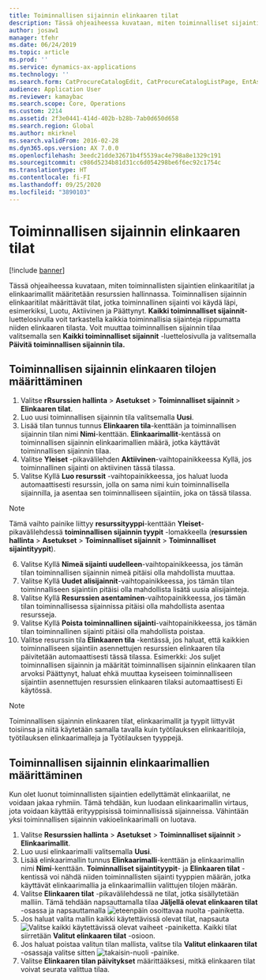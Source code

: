 ```yaml
---
title: Toiminnallisen sijainnin elinkaaren tilat
description: Tässä ohjeaiheessa kuvataan, miten toiminnalliset sijaintitilat ja elinkaarimallit määritetään resurssien hallinnassa.
author: josaw1
manager: tfehr
ms.date: 06/24/2019
ms.topic: article
ms.prod: ''
ms.service: dynamics-ax-applications
ms.technology: ''
ms.search.form: CatProcureCatalogEdit, CatProcureCatalogListPage, EntAssetFunctionalLocationLifecycleModel, EntAssetFunctionalLocationLifecycleState
audience: Application User
ms.reviewer: kamaybac
ms.search.scope: Core, Operations
ms.custom: 2214
ms.assetid: 2f3e0441-414d-402b-b28b-7ab0d650d658
ms.search.region: Global
ms.author: mkirknel
ms.search.validFrom: 2016-02-28
ms.dyn365.ops.version: AX 7.0.0
ms.openlocfilehash: 3eedc21dde32671b4f5539ac4e798a8e1329c191
ms.sourcegitcommit: c986d5234b81d31cc6d054298be6f6ec92c1754c
ms.translationtype: HT
ms.contentlocale: fi-FI
ms.lasthandoff: 09/25/2020
ms.locfileid: "3890103"
---
```

# <a name="functional-location-lifecycle-states"></a>Toiminnallisen sijainnin elinkaaren tilat

[!include [banner](../../includes/banner.md)]

 

Tässä ohjeaiheessa kuvataan, miten toiminnallisten sijaintien elinkaaritilat ja elinkaarimallit määritetään resurssien hallinnassa. Toiminnallisen sijainnin elinkaaritilat määrittävät tilat, jotka toiminnallinen sijainti voi käydä läpi, esimerkiksi, Luotu, Aktiivinen ja Päättynyt. **Kaikki toiminnalliset sijainnit**- luettelosivulla voit tarkastella kaikkia toiminnallisia sijainteja riippumatta niiden elinkaaren tilasta. Voit muuttaa toiminnallisen sijainnin tilaa valitsemalla sen **Kaikki toiminnalliset sijainnit** -luettelosivulla ja valitsemalla **Päivitä toiminnallisen sijainnin tila.**

## <a name="set-up-functional-location-lifecycle-states"></a>Toiminnallisen sijainnin elinkaaren tilojen määrittäminen

1. Valitse **rRsurssien hallinta** > **Asetukset** > **Toiminnalliset sijainnit** > **Elinkaaren tilat**.
2. Luo uusi toiminnallisen sijainnin tila valitsemalla **Uusi**.
3. Lisää tilan tunnus tunnus **Elinkaaren tila**-kenttään ja toiminnallisen sijainnin tilan nimi **Nimi**-kenttään. **Elinkaarimallit**-kentässä on toiminnallisen sijainnin elinkaarimallien määrä, jotka käyttävät toiminnallisen sijainnin tilaa.
4. Valitse **Yleiset** -pikavälilehden **Aktiivinen**-vaihtopainikkeessa Kyllä, jos toiminnallinen sijainti on aktiivinen tässä tilassa.
5. Valitse Kyllä **Luo resurssit** -vaihtopainikkeessa, jos haluat luoda automaattisesti resurssin, jolla on sama nimi kuin toiminnallisella sijainnilla, ja asentaa sen toiminnalliseen sijaintiin, joka on tässä tilassa.  
>[!NOTE]
>Tämä vaihto painike liittyy **resurssityyppi**-kenttään **Yleiset**-pikavälilehdessä **toiminnallisen sijainnin tyypit** -lomakkeella (**resurssien hallinta** > **Asetukset** > **Toiminnalliset sijainnit** > **Toiminnalliset sijaintityypit**).
6. Valitse Kyllä **Nimeä sijainti uudelleen**-vaihtopainikkeessa, jos tämän tilan toiminnallisen sijainnin nimeä pitäisi olla mahdollista muuttaa.
7. Valitse Kyllä **Uudet alisijainnit**-vaihtopainikkeessa, jos tämän tilan toiminnalliseen sijaintiin pitäisi olla mahdollista lisätä uusia alisijainteja.
8. Valitse Kyllä **Resurssien asentaminen**-vaihtopainikkeessa, jos tämän tilan toiminnallisessa sijainnissa pitäisi olla mahdollista asentaa resursseja.
9. Valitse Kyllä **Poista toiminnallinen sijainti**-vaihtopainikkeessa, jos tämän tilan toiminnallinen sijainti pitäisi olla mahdollista poistaa.
10. Valitse resurssin tila **Elinkaaren tila** -kentässä, jos haluat, että kaikkien toiminnalliseen sijaintiin asennettujen resurssien elinkaaren tila päivitetään automaattisesti tässä tilassa. Esimerkki: Jos suljet toiminnallisen sijainnin ja määrität toiminnallisen sijainnin elinkaaren tilan arvoksi Päättynyt, haluat ehkä muuttaa kyseiseen toiminnalliseen sijaintiin asennettujen resurssien elinkaaren tilaksi automaattisesti Ei käytössä.


>[!NOTE]
>Toiminnallisen sijainnin elinkaaren tilat, elinkaarimallit ja tyypit liittyvät toisiinsa ja niitä käytetään samalla tavalla kuin työtilauksen elinkaaritiloja, työtilauksen elinkaarimalleja ja Työtilauksen tyyppejä. 

## <a name="set-up-functional-location-lifecycle-models"></a>Toiminnallisen sijainnin elinkaarimallien määrittäminen

Kun olet luonut toiminnallisten sijaintien edellyttämät elinkaariilat, ne voidaan jakaa ryhmiin. Tämä tehdään, kun luodaan elinkaarimallin virtaus, jota voidaan käyttää erityyppisissä toiminnallisissä sijainneissa. Vähintään yksi toiminnallisen sijainnin vakioelinkaarimalli on luotava.

1. Valitse **Resurssien hallinta** > **Asetukset** > **Toiminnalliset sijainnit** > **Elinkaarimallit**.
2. Luo uusi elinkaarimalli valitsemalla **Uusi**.
3. Lisää elinkaarimallin tunnus **Elinkaarimalli**-kenttään ja elinkaarimallin nimi **Nimi**-kenttään. **Toiminnalliset sijaintityypit**- ja **Elinkaaren tilat** -kentissä voi nähdä niiden toiminnallisten sijainti tyyppien määrän, jotka käyttävät elinkaarimallia ja elinkaarimalliin valittujen tilojen määrän.
4. Valitse **Elinkaaren tilat** -pikavälilehdessä ne tilat, jotka sisällytetään malliin. Tämä tehdään napsauttamalla tilaa **Jäljellä olevat elinkaaren tilat** -osassa ja napsauttamalla ![eteenpäin osoittavaa nuolta](media/02-setup-for-functional-locations.png) -painiketta.
5. Jos haluat valita mallin kaikki käytettävissä olevat tilat, napsauta ![Valitse kaikki käytettävissä olevat vaiheet](media/03-setup-for-functional-locations.png) -painiketta. Kaikki tilat siirretään **Valitut elinkaaren tilat** -osioon.
6. Jos haluat poistaa valitun tilan mallista, valitse tila **Valitut elinkaaren tilat** -osassaja valitse sitten ![takaisin-nuoli](media/04-setup-for-functional-locations.png) -painike.
7. Valitse **Elinkaaren tilan päivitykset** määrittääksesi, mitkä elinkaaren tilat voivat seurata valittua tilaa.
